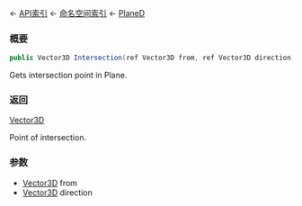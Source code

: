 ← [API索引](Api-Index) ← [命名空间索引](Namespace-Index) ← [PlaneD](VRageMath.PlaneD)

### 概要

```csharp
public Vector3D Intersection(ref Vector3D from, ref Vector3D direction)
```

Gets intersection point in Plane.

### 返回

[Vector3D](VRageMath.Vector3D)

Point of intersection.

### 参数

* [Vector3D](VRageMath.Vector3D) from
* [Vector3D](VRageMath.Vector3D) direction
